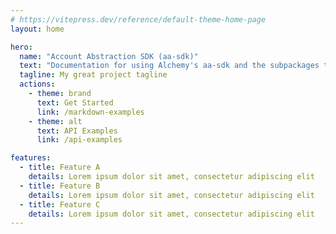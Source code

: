 ```yaml
---
# https://vitepress.dev/reference/default-theme-home-page
layout: home

hero:
  name: "Account Abstraction SDK (aa-sdk)"
  text: "Documentation for using Alchemy's aa-sdk and the subpackages that comprise it"
  tagline: My great project tagline
  actions:
    - theme: brand
      text: Get Started
      link: /markdown-examples
    - theme: alt
      text: API Examples
      link: /api-examples

features:
  - title: Feature A
    details: Lorem ipsum dolor sit amet, consectetur adipiscing elit
  - title: Feature B
    details: Lorem ipsum dolor sit amet, consectetur adipiscing elit
  - title: Feature C
    details: Lorem ipsum dolor sit amet, consectetur adipiscing elit
---
```

